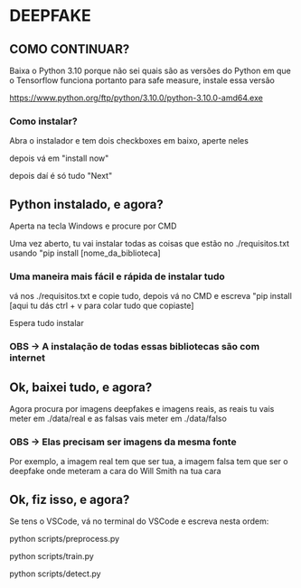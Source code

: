 # DEEPFAKE

## COMO CONTINUAR?

Baixa o Python 3.10 porque não sei quais são as versões do Python em que o Tensorflow funciona
portanto para safe measure, instale essa versão

https://www.python.org/ftp/python/3.10.0/python-3.10.0-amd64.exe

### Como instalar?

Abra o instalador e tem dois checkboxes em baixo, aperte neles

depois vá em "install now"

depois daí é só tudo "Next"

## Python instalado, e agora?

Aperta na tecla Windows e procure por CMD

Uma vez aberto, tu vai instalar todas as coisas que estão no ./requisitos.txt usando  "pip install [nome_da_biblioteca]

### Uma maneira mais fácil e rápida de instalar tudo

vá nos ./requisitos.txt e copie tudo, depois vá no CMD e escreva "pip install [aqui tu dás ctrl + v para colar tudo que copiaste]

Espera tudo instalar

### OBS -> A instalação de todas essas bibliotecas são com internet

## Ok, baixei tudo, e agora?

Agora procura por imagens deepfakes e imagens reais, as reais tu vais meter em ./data/real e as falsas vais meter em ./data/falso

### OBS -> Elas precisam ser imagens da mesma fonte

Por exemplo, a imagem real tem que ser tua, a imagem falsa tem que ser o deepfake onde meteram a cara do Will Smith na tua cara

## Ok, fiz isso, e agora?

Se tens o VSCode, vá no terminal do VSCode e escreva nesta ordem:

python scripts/preprocess.py

python scripts/train.py

python scripts/detect.py
